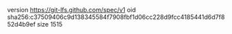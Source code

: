 version https://git-lfs.github.com/spec/v1
oid sha256:c37509406c9d138345584f7908fbf1d06cc228d9fcc4185441d6d7f852d4b9ef
size 1515
